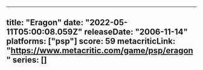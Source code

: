 
---
title: "Eragon"
date: "2022-05-11T05:00:08.059Z"
releaseDate: "2006-11-14"
platforms: ["psp"]
score: 59
metacriticLink: "https://www.metacritic.com/game/psp/eragon"
series: []
---
